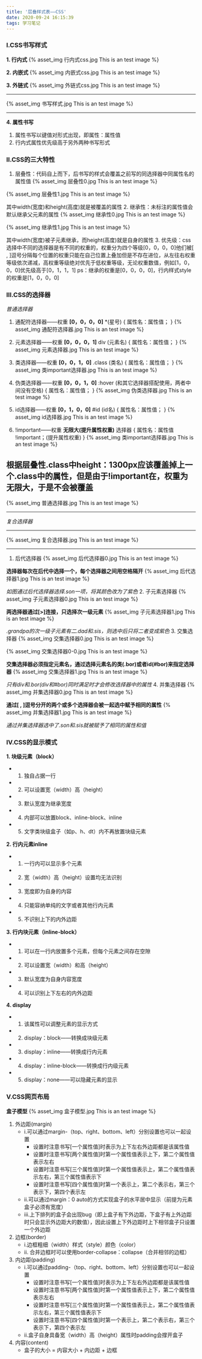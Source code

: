 ```yaml
---
title: '层叠样式表——CSS'
date: 2020-09-24 16:15:39
tags: 学习笔记
---
```

<!-- {% asset_img 视频参考.jpg This is an test image %} -->
### Ⅰ.CSS书写样式
**1. 行内式**
{% asset_img 行内式css.jpg This is an test image %}
<!-- ![](../_posts/CSS/行内式css.jpg) -->
**2. 内嵌式**
{% asset_img 内嵌式css.jpg This is an test image %}
<!-- ![](../_posts/CSS/内嵌式css.jpg) -->
**3. 外链式**
{% asset_img 外链式css.jpg This is an test image %}
<!-- ![](../_posts/CSS/外链式css.jpg) -->

---
{% asset_img 书写样式.jpg This is an test image %}
<!-- ![](../_posts/CSS/书写样式.jpg) -->

---
<!--more-->
**4. 属性书写**
1. 属性书写以键值对形式出现，即属性：属性值
2. 行内式属性优先级高于另外两种书写形式

### Ⅱ.CSS的三大特性
1. 层叠性：代码自上而下，后书写的样式会覆盖之前写的同选择器中同属性名的属性值
{% asset_img 层叠性0.jpg This is an test image %}
<!-- ![](../_posts/CSS/层叠性0.jpg) -->
{% asset_img 层叠性1.jpg This is an test image %}
<!-- ![](../_posts/CSS/层叠性1.jpg) -->
其中width(宽度)和height(高度)就是被覆盖的属性
2. 继承性：未标注的属性值会默认继承父元素的属性
{% asset_img 继承性0.jpg This is an test image %}
<!-- ![](../_posts/CSS/继承性0.jpg) -->
{% asset_img 继承性1.jpg This is an test image %}
<!-- ![](../_posts/CSS/继承性1.jpg) -->
其中width(宽度)被子元素继承，而height(高度)就是自身的属性
3. 优先级：css选择中不同的选择器是有不同的权重的，权重分为四个等级[0，0，0，0]他们被[ , ]逗号分隔每个位置的权重只能在自己位置上叠加但是不存在进位，从左往右权重等级依次递减，高权重等级绝对优先于低权重等级，无论权重数值，例如[1，0，0，0]优先级高于[0，1，1，1]
ps：继承的权重是[0，0，0，0]，行内样式style的权重是[1，0，0，0]

### Ⅲ.CSS的选择器
*普通选择器*
1. 通配符选择器——权重 **[0，0，0，0]**
        *(星号) {
            属性名：属性值；
        }
{% asset_img 通配符选择器.jpg This is an test image %}
<!-- ![](../_posts/CSS/通配符选择器.jpg) -->
2. 元素选择器——权重 **[0，0，0，1]**
        div (元素名) {
            属性名：属性值；
        }
{% asset_img 元素选择器.jpg This is an test image %}
<!-- ![](../_posts/CSS/元素选择器.jpg) -->
3. 类选择器——权重 **[0，0，1，0]**
        .class (类名) {
            属性名：属性值；
        }
{% asset_img 类important选择器.jpg This is an test image %}
<!-- ![](../_posts/CSS/类important选择器.jpg) -->
4. 伪类选择器——权重 **[0，0，1，0]**
        :hover (和其它选择器搭配使用，两者中间没有空格) {
            属性名：属性值；
        }
{% asset_img 伪类选择器.jpg This is an test image %}
<!-- ![](../_posts/CSS/伪类选择器.jpg) -->
5. id选择器——权重 **[0，1，0，0]**
        #id (id名) {
            属性名：属性值；
        }
{% asset_img id选择器.jpg This is an test image %}
<!-- ![](../_posts/CSS/id选择器.jpg) -->
6. !important——权重 **无限大(提升属性权重)**
        选择器 {
            属性名：属性值 !important；(提升属性权重)
        }
{% asset_img 类important选择器.jpg This is an test image %}
<!-- ![](../_posts/CSS/类important选择器.jpg) -->
根据层叠性.class中height：1300px应该覆盖掉上一个.class中的属性，但是由于!important在，权重为无限大，于是不会被覆盖
---
{% asset_img 普通选择器.jpg This is an test image %}
<!-- ![](../_posts/CSS/普通选择器.jpg) -->

---

*复合选择器*

---
{% asset_img 复合选择器.jpg This is an test image %}
<!-- ![](../_posts/CSS/复合选择器.jpg) -->
---

1. 后代选择器
{% asset_img 后代选择器0.jpg This is an test image %}
<!-- ![](../_posts/CSS/后代选择器0.jpg) -->
**选择器每次在后代中选择一个，每个选择器之间用空格隔开**
{% asset_img 后代选择器1.jpg This is an test image %}
<!-- ![](../_posts/CSS/后代选择器1.jpg) -->
*如图通过后代选择器选择.son一项，将其颜色改为了紫色*
2. 子元素选择器
{% asset_img 子元素选择器0.jpg This is an test image %}
<!-- ![](../_posts/CSS/子元素选择器0.jpg) -->
**两选择器通过[>]连接，只选择次一级元素**
{% asset_img 子元素选择器1.jpg This is an test image %}
<!-- ![](../_posts/CSS/子元素选择器1.jpg) -->
*.grandpa的次一级子元素有二.dad和.sis，则选中后只将二者变成紫色*
3. 交集选择器
{% asset_img 交集选择器0.jpg This is an test image %}
<!-- ![](../_posts/CSS/交集选择器0.jpg) -->
{% asset_img 交集选择器0-0.jpg This is an test image %}
<!-- ![](../_posts/CSS/交集选择器0-0.jpg) -->
**交集选择器必须指定元素名，通过选择元素名的类(.bor)或者id(#bor)来指定选择器**
{% asset_img 交集选择器1.jpg This is an test image %}
<!-- ![](../_posts/CSS/交集选择器1.jpg) -->
*只有div和.bor(div和#bor)同时满足时才会修改选择器中的属性*
4. 并集选择器
{% asset_img 并集选择器0.jpg This is an test image %}
<!-- ![](../_posts/CSS/并集选择器0.jpg) -->
**通过[ , ]逗号分开的两个或多个选择器会被一起选中赋予相同的属性**
{% asset_img 并集选择器1.jpg This is an test image %}
<!-- ![](../_posts/CSS/并集选择器1.jpg) -->
*通过并集选择器选中了.son和.sis就被赋予了相同的属性和值*

### Ⅳ.CSS的显示模式
**1. 块级元素（block）**
- 1. 独自占据一行
- 2. 可以设置宽（width）高（height）
- 3. 默认宽度为继承宽度
- 4. 内部可以放置block、inline-block、inline
- 5. 文字类块级盒子（如p、h、dt）内不再放置块级元素

**2. 行内元素inline**
- 1. 一行内可以显示多个元素
- 2. 宽（width）高（height）设置均无法识别
- 3. 宽度即为自身的内容
- 4. 只能容纳单纯的文字或者其他行内元素
- 5. 不识别上下的内外边距

**3. 行内块元素（inline-block）**
- 1. 可以在一行内放置多个元素，但每个元素之间存在空隙
- 2. 可以设置宽（width）和高（height）
- 3. 默认宽度为自身内容宽度
- 4. 可以识别上下左右的内外边距

**4. display**
- 1. 该属性可以调整元素的显示方式
- 2. display：block——转换成块级元素
- 3. display：inline——转换成行内元素
- 4. display：inline-block——转换成行内级元素
- 5. display：none——可以隐藏元素的显示
### Ⅴ.CSS网页布局
**盒子模型**
{% asset_img 盒子模型.jpg This is an test image %}
<!-- ![](../_posts/CSS/盒子模型.jpg) -->
1. 外边距(margin)
   - i.可以通过margin-（top、right、bottom、left）分别设置也可以一起设置
      - 设置时注意书写[一个属性值]时表示为上下左右外边距都是该属性值
      - 设置时注意书写[两个属性值]时第一个属性值表示上下，第二个属性值表示左右
      - 设置时注意书写[三个属性值]时第一个属性值表示上，第二个属性值表示左右，第三个属性值表示下
      - 设置时注意书写[四个属性值]时第一个表示上，第二个表示右，第三个表示下，第四个表示左
   - ii.可以通过margin：0 auto的方式实现盒子的水平居中显示（前提为元素盒子必须有宽度）
   - iii.上下排列的盒子会出现bug（即上盒子有下外边距，下盒子有上外边距时只会显示外边距大的数值），因此设置上下外边距时上下相邻盒子只设置一个外边距
2. 边框(border)
    - i.边框粗细（width）样式（style）颜色（color）
    - ii. 合并边框时可以使用border-collapse：collapse（合并相邻的边框）
3. 内边距(padding)
   - i.可以通过padding-（top、right、bottom、left）分别设置也可以一起设置
      - 设置时注意书写[一个属性值]时表示为上下左右外边距都是该属性值
      - 设置时注意书写[两个属性值]时第一个属性值表示上下，第二个属性值表示左右
      - 设置时注意书写[三个属性值]时第一个属性值表示上，第二个属性值表示左右，第三个属性值表示下
      - 设置时注意书写[四个属性值]时第一个表示上，第二个表示右，第三个表示下，第四个表示左
    - ii.盒子自身具备宽（width）高（height）属性时padding会撑开盒子
4. 内容(content)
    - 盒子的大小 = 内容大小 + 内边距 + 边框